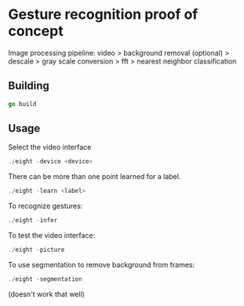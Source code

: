 # Gesture recognition proof of concept
Image processing pipeline: video > background removal (optional) > descale > gray scale conversion > fft > nearest neighbor classification

## Building
```go
go build
```

## Usage
Select the video interface
```go
./eight -device <device>
```

There can be more than one point learned for a label.
```go
./eight -learn <label>
```

To recognize gestures: 
```go
./eight -infer
```

To test the video interface:
```go
./eight -picture
```

To use segmentation to remove background from frames:
```go
./eight -segmentation
```
(doesn't work that well)